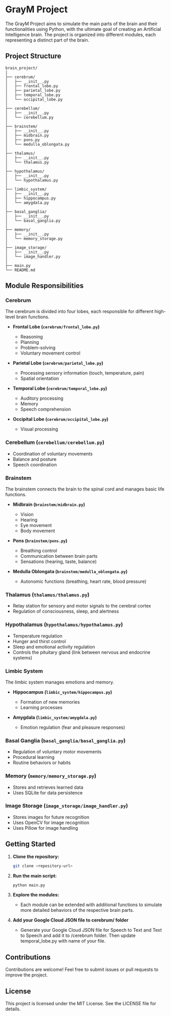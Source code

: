 # GrayM Project

The GrayM Project aims to simulate the main parts of the brain and their functionalities using Python, with the ultimate goal of creating an Artificial Intelligence brain. The project is organized into different modules, each representing a distinct part of the brain.

## Project Structure

```
brain_project/
│
├── cerebrum/
│   ├── __init__.py
│   ├── frontal_lobe.py
│   ├── parietal_lobe.py
│   ├── temporal_lobe.py
│   └── occipital_lobe.py
│
├── cerebellum/
│   ├── __init__.py
│   └── cerebellum.py
│
├── brainstem/
│   ├── __init__.py
│   ├── midbrain.py
│   ├── pons.py
│   └── medulla_oblongata.py
│
├── thalamus/
│   ├── __init__.py
│   └── thalamus.py
│
├── hypothalamus/
│   ├── __init__.py
│   └── hypothalamus.py
│
├── limbic_system/
│   ├── __init__.py
│   ├── hippocampus.py
│   └── amygdala.py
│
├── basal_ganglia/
│   ├── __init__.py
│   └── basal_ganglia.py
│
├── memory/
│   ├── __init__.py
│   └── memory_storage.py
│
├── image_storage/
│   ├── __init__.py
│   └── image_handler.py
│
├── main.py
└── README.md
```


## Module Responsibilities

### Cerebrum
The cerebrum is divided into four lobes, each responsible for different high-level brain functions.

- **Frontal Lobe (`cerebrum/frontal_lobe.py`)**
  - Reasoning
  - Planning
  - Problem-solving
  - Voluntary movement control

- **Parietal Lobe (`cerebrum/parietal_lobe.py`)**
  - Processing sensory information (touch, temperature, pain)
  - Spatial orientation

- **Temporal Lobe (`cerebrum/temporal_lobe.py`)**
  - Auditory processing
  - Memory
  - Speech comprehension

- **Occipital Lobe (`cerebrum/occipital_lobe.py`)**
  - Visual processing

### Cerebellum (`cerebellum/cerebellum.py`)
- Coordination of voluntary movements
- Balance and posture
- Speech coordination

### Brainstem
The brainstem connects the brain to the spinal cord and manages basic life functions.

- **Midbrain (`brainstem/midbrain.py`)**
  - Vision
  - Hearing
  - Eye movement
  - Body movement

- **Pons (`brainstem/pons.py`)**
  - Breathing control
  - Communication between brain parts
  - Sensations (hearing, taste, balance)

- **Medulla Oblongata (`brainstem/medulla_oblongata.py`)**
  - Autonomic functions (breathing, heart rate, blood pressure)

### Thalamus (`thalamus/thalamus.py`)
- Relay station for sensory and motor signals to the cerebral cortex
- Regulation of consciousness, sleep, and alertness

### Hypothalamus (`hypothalamus/hypothalamus.py`)
- Temperature regulation
- Hunger and thirst control
- Sleep and emotional activity regulation
- Controls the pituitary gland (link between nervous and endocrine systems)

### Limbic System
The limbic system manages emotions and memory.

- **Hippocampus (`limbic_system/hippocampus.py`)**
  - Formation of new memories
  - Learning processes

- **Amygdala (`limbic_system/amygdala.py`)**
  - Emotion regulation (fear and pleasure responses)

### Basal Ganglia (`basal_ganglia/basal_ganglia.py`)
- Regulation of voluntary motor movements
- Procedural learning
- Routine behaviors or habits

### Memory (`memory/memory_storage.py`)
- Stores and retrieves learned data
- Uses SQLite for data persistence

### Image Storage (`image_storage/image_handler.py`)
- Stores images for future recognition
- Uses OpenCV for image recognition
- Uses Pillow for image handling

## Getting Started

1. **Clone the repository:**
    ```sh
    git clone <repository-url>
    ```

2. **Run the main script:**
    ```sh
    python main.py
    ```

3. **Explore the modules:**
    - Each module can be extended with additional functions to simulate more detailed behaviors of the respective brain parts.


4. **Add your Google Cloud JSON file to cerebrum/ folder**
   - Generate your Google Cloud JSON file for Speech to Text and Text to Speech and add it to /cerebrum folder. Then update temporal_lobe.py with name of your file.

## Contributions

Contributions are welcome! Feel free to submit issues or pull requests to improve the project.

## License

This project is licensed under the MIT License. See the LICENSE file for details.